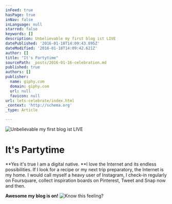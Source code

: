 ```yaml
---
inFeed: true
hasPage: true
inNav: false
inLanguage: null
starred: false
keywords: []
description: Unbelievable my first blog ist LIVE
datePublished: '2016-01-18T14:09:43.895Z'
dateModified: '2016-01-18T14:09:42.621Z'
author: []
title: "It's Partytime"
sourcePath: _posts/2016-01-16-celebration.md
published: true
authors: []
publisher:
  name: giphy.com
  domain: giphy.com
  url: null
  favicon: null
url: lets-celebrate/index.html
_context: 'http://schema.org'
_type: Article

---
```

![Unbelievable my first blog ist LIVE](https://s3-us-west-2.amazonaws.com/the-grid-img/p/516b4283b8eba6b7de72ebb5ffe3ed09effa0995.gif)

# It's Partytime

**Yes it's true I am a digital native. **I love the Internet and its endless possibilities. If I look for a recipe or my next trip preparatory, the Internet is my home. I would call myself a heavy user of Instagram, I check-in regularly on Foursquare, collect inspiration boards on Pinterest, Tweet and Snap now and then.

**Awesome my blog is on!**
![Know this feeling?](https://s3-us-west-2.amazonaws.com/the-grid-img/p/ba1b7727b53791e22760928e74095795699d8b58.gif)